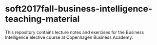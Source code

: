 # soft2017fall-business-intelligence-teaching-material
This repository contains lecture notes and exercises for the Business Intelligence elective course at Copenhagen Business Academy.
